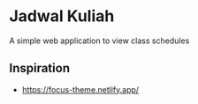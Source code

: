 # Jadwal Kuliah
A simple web application to view class schedules

## Inspiration
- https://focus-theme.netlify.app/